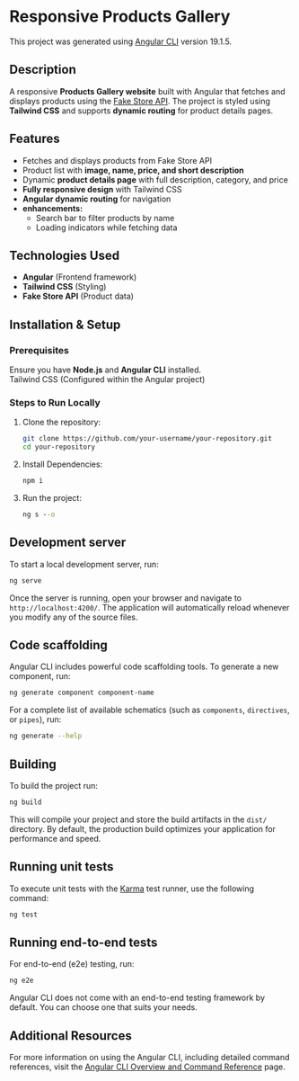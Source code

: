 # Responsive Products Gallery

This project was generated using [Angular CLI](https://github.com/angular/angular-cli) version 19.1.5. 

## Description  
A responsive **Products Gallery website** built with Angular that fetches and displays products using the [Fake Store API](https://fakestoreapi.com/products). The project is styled using **Tailwind CSS** and supports **dynamic routing** for product details pages.  

## Features  
- Fetches and displays products from Fake Store API  
- Product list with **image, name, price, and short description**  
- Dynamic **product details page** with full description, category, and price  
- **Fully responsive design** with Tailwind CSS  
- **Angular dynamic routing** for navigation  
- **enhancements:**  
  - Search bar to filter products by name  
  - Loading indicators while fetching data  

## Technologies Used  
- **Angular** (Frontend framework)  
- **Tailwind CSS** (Styling)  
- **Fake Store API** (Product data)  

## Installation & Setup  

### Prerequisites  
Ensure you have **Node.js** and **Angular CLI** installed.  
Tailwind CSS (Configured within the Angular project)


### Steps to Run Locally  
1. Clone the repository:  
   ```bash
   git clone https://github.com/your-username/your-repository.git
   cd your-repository

2. Install Dependencies:
    ```cmd terminal
    npm i

3. Run the project:
    ```cmd terminal
    ng s --o


## Development server

To start a local development server, run:

```bash
ng serve
```

Once the server is running, open your browser and navigate to `http://localhost:4200/`. The application will automatically reload whenever you modify any of the source files.

## Code scaffolding

Angular CLI includes powerful code scaffolding tools. To generate a new component, run:

```bash
ng generate component component-name
```

For a complete list of available schematics (such as `components`, `directives`, or `pipes`), run:

```bash
ng generate --help
```

## Building

To build the project run:

```bash
ng build
```

This will compile your project and store the build artifacts in the `dist/` directory. By default, the production build optimizes your application for performance and speed.

## Running unit tests

To execute unit tests with the [Karma](https://karma-runner.github.io) test runner, use the following command:

```bash
ng test
```

## Running end-to-end tests

For end-to-end (e2e) testing, run:

```bash
ng e2e
```

Angular CLI does not come with an end-to-end testing framework by default. You can choose one that suits your needs.

## Additional Resources

For more information on using the Angular CLI, including detailed command references, visit the [Angular CLI Overview and Command Reference](https://angular.dev/tools/cli) page.
